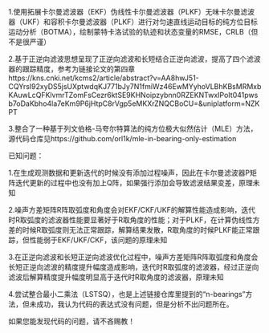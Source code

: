 1.使用拓展卡尔曼滤波器（EKF）伪线性卡尔曼滤波器（PLKF）无味卡尔曼滤波器（UKF）和容积卡尔曼滤波器（PLKF）进行对匀速直线运动目标的纯方位目标运动分析（BOTMA），绘制蒙特卡洛试验的轨迹和状态变量的RMSE，CRLB（但不是很严谨）

2.基于正逆向滤波思想呈现了正逆向滤波和长短结合正逆向滤波，提高了四个滤波器的跟踪精度，参考为链接论文的第四章https://kns.cnki.net/kcms2/article/abstract?v=AA8hwJ51-CQYrsI92xyDS5jsUXptwdqKJ771bJy7N1fmiWz46EwMYyhoVLBhKBsMRMxbKAuwLcQFKlvmrTZomFsCezr6ktSE9KHNoipzybnn0RZEKNTwxIPoIt041pwsb7oDaKbho4la7eKm9P6jHtpC8rVgp5eMKXrZNQCBoCU=&uniplatform=NZKPT

3.整合了一种基于列文伯格-马夸尔特算法的纯方位极大似然估计（MLE）方法，源代码仓库见https://github.com/orl1k/mle-in-bearing-only-estimation

已知问题：

1.在生成观测数据和更新迭代的时候没有添加过程噪声，因此在卡尔曼滤波器P矩阵迭代更新的过程中也没有加上Q阵，如果强行添加会导致滤波结果变差，原理未知

2.噪声方差矩阵R阵取弧度和角度会对EKF/CKF/UKF的解算性能造成影响，迭代时R取弧度的滤波器性能要显著好于R取角度的性能；对于PLKF，在计算伪线性方差的时候R取弧度则无法正常跟踪，解算结果发散，R取角度的时候PLKF能正常跟踪，但性能弱于EKF/UKF/CKF，该问题的原理未知

3.在正逆向滤波和长短正逆向滤波优化过程中，噪声方差矩阵R阵取弧度和角度会长短正逆向滤波的精度提升幅度造成影响，迭代时R取弧度的滤波器，经过正逆向滤波后解算精度提升幅度明显高于迭代时R取角度的滤波器，原理未知

4.尝试整合最小二乘法（LSTSQ），也是上述链接仓库里提到的“n-bearings”方法，但未成功，我认为代码的表达式没有问题，但是分析不出问题所在。

如果您能发现代码的问题，请不吝赐教！
